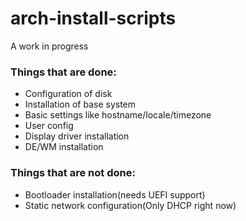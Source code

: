 # arch-install-scripts

A work in progress

### Things that are done:
- Configuration of disk
- Installation of base system
- Basic settings like hostname/locale/timezone
- User config
- Display driver installation
- DE/WM installation

### Things that are not done:
- Bootloader installation(needs UEFI support)
- Static network configuration(Only DHCP right now)
